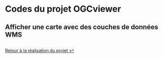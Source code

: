 # Codes du projet OGCviewer

## Afficher une carte avec des couches de données WMS

```js

```

[Retour à la réalisation du projet ↩︎](/projects/creations/ogcviewer/realisation#wms-et-openlayers)
